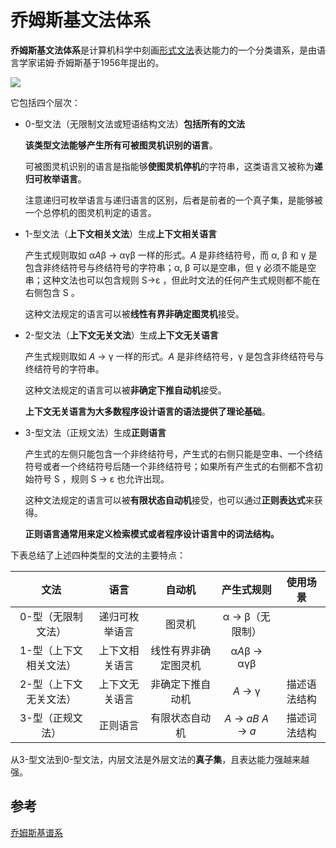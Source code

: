 # 乔姆斯基文法体系

**乔姆斯基文法体系**是计算机科学中刻画[形式文法](https://zh.wikipedia.org/wiki/形式文法)表达能力的一个分类谱系，是由语言学家诺姆·乔姆斯基于1956年提出的。

![](https://tva1.sinaimg.cn/large/008i3skNgy1gsytlqe202j309a052t8t.jpg)

它包括四个层次：

- 0-型文法（无限制文法或短语结构文法）**包括所有的文法**

  **该类型文法能够产生所有可被图灵机识别的语言**。

  可被图灵机识别的语言是指能够**使图灵机停机**的字符串，这类语言又被称为**递归可枚举语言**。

  注意递归可枚举语言与递归语言的区别，后者是前者的一个真子集，是能够被一个总停机的图灵机判定的语言。

- 1-型文法（**上下文相关文法**）生成**上下文相关语言**

  产生式规则取如 α*A*β -> αγβ 一样的形式。*A* 是非终结符号，而 α, β 和 γ 是包含非终结符号与终结符号的字符串；α, β 可以是空串，但 γ 必须不能是空串；这种文法也可以包含规则 S->ε ，但此时文法的任何产生式规则都不能在右侧包含 S 。

  这种文法规定的语言可以被**线性有界非确定图灵机**接受。

- 2-型文法（**上下文无关文法**）生成**上下文无关语言**

  产生式规则取如 *A* -> γ 一样的形式。*A* 是非终结符号，γ 是包含非终结符号与终结符号的字符串。

  这种文法规定的语言可以被**非确定下推自动机**接受。

  **上下文无关语言为大多数程序设计语言的语法提供了理论基础**。

- 3-型文法（正规文法）生成**正则语言**

  产生式的左侧只能包含一个非终结符号，产生式的右侧只能是空串、一个终结符号或者一个终结符号后随一个非终结符号；如果所有产生式的右侧都不含初始符号 S ，规则 S -> ε 也允许出现。

  这种文法规定的语言可以被**有限状态自动机**接受，也可以通过**正则表达式**来获得。

  **正则语言通常用来定义检索模式或者程序设计语言中的词法结构。**

下表总结了上述四种类型的文法的主要特点：

|          文法          |      语言      |        自动机        |       产生式规则       |   使用场景   |
| :--------------------: | :------------: | :------------------: | :--------------------: | :----------: |
|   0-型（无限制文法）   | 递归可枚举语言 |        图灵机        |    α -> β（无限制）    |              |
| 1-型（上下文相关文法） | 上下文相关语言 | 线性有界非确定图灵机 |      α*A*β -> αγβ      |              |
| 2-型（上下文无关文法） | 上下文无关语言 |   非确定下推自动机   |        *A* -> γ        | 描述语法结构 |
|    3-型（正规文法）    |    正则语言    |    有限状态自动机    | *A* -> *aB* *A* -> *a* | 描述词法结构 |

从3-型文法到0-型文法，内层文法是外层文法的**真子集**，且表达能力强越来越强。

## 参考

[乔姆斯基谱系](https://zh.wikipedia.org/wiki/%E4%B9%94%E5%A7%86%E6%96%AF%E5%9F%BA%E8%B0%B1%E7%B3%BB)